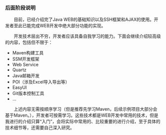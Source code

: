 ### 后面阶段说明

　　目前，已经介绍完了Java WEB的基础知识以及SSH框架和AJAX的使用。开发者至此已能完成WEB开发中绝大部分功能的实现。

　　开发技术层出不穷，开发者应该具备自我学习的能力。下面会继续介绍较高级的内容，包括但不限于：

- Maven构建工具
- SSM开发框架
- Web Service
- Quartz
- Java邮箱开发
- POI（涉及Excel导入导出等）
- EasyUI
- Git版本控制工具
- ...

　　上述内容无需按顺序学习（但是推荐先学习Maven，后续示例项目大部分会基于Maven。），开发者可按需学习。这些技术都是WEB开发中常用的技术，但是我进行的介绍只算“入门”，会将实际中常用的、比较重要的进行介绍，至于具体的技术细节等，还需要自己深入研究。